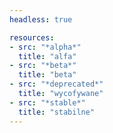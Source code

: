 ```yaml
---
headless: true

resources:
- src: "*alpha*"
  title: "alfa"
- src: "*beta*"
  title: "beta"
- src: "*deprecated*"
  title: "wycofywane"
- src: "*stable*"
  title: "stabilne"
---
```

